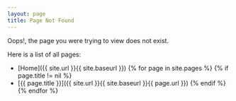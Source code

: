 ```yaml
---
layout: page
title: Page Not Found
---
```


Oops!, the page you were trying to view does not exist.

Here is a list of all pages:
- [Home]({{ site.url }}{{ site.baseurl }})
{% for page in site.pages %}
{% if page.title != nil %}
- [{{ page.title }}]({{ site.url }}{{ site.baseurl }}{{ page.url }})
{% endif %}
{% endfor %}